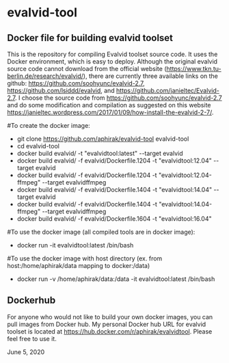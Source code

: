 # evalvid-tool
Docker file for building evalvid toolset 
----
This is the repository for compiling Evalvid toolset source code. It uses the Docker environment, which is easy to deploy.
Although the original evalvid source code cannot download from the official website (https://www.tkn.tu-berlin.de/research/evalvid/), there are currently three available links on the github: https://github.com/soohyunc/evalvid-2.7, https://github.com/lsiddd/evalvid, and https://github.com/janieltec/Evalvid-2.7. I choose the source code from https://github.com/soohyunc/evalvid-2.7 and do some modification and compilation as suggested on this website https://janieltec.wordpress.com/2017/01/09/how-install-the-evalvid-2-7/. 

#To create the docker image:
- git clone https://github.com/aphirak/evalvid-tool evalvid-tool
- cd evalvid-tool
- docker build evalvid/ -t "evalvidtool:latest" --target evalvid
- docker build evalvid/ -f evalvid/Dockerfile.1204 -t "evalvidtool:12.04" --target evalvid
- docker build evalvid/ -f evalvid/Dockerfile.1204 -t "evalvidtool:12.04-ffmpeg" --target evalvidffmpeg
- docker build evalvid/ -f evalvid/Dockerfile.1404 -t "evalvidtool:14.04" --target evalvid
- docker build evalvid/ -f evalvid/Dockerfile.1404 -t "evalvidtool:14.04-ffmpeg" --target evalvidffmpeg
- docker build evalvid/ -f evalvid/Dockerfile.1604 -t "evalvidtool:16.04"

#To use the docker image (all compiled tools are in docker image):
- docker run -it evalvidtool:latest /bin/bash

#To use the docker image with host directory (ex. from host:/home/aphirak/data mapping to docker:/data)
- docker run -v /home/aphirak/data:/data -it evalvidtool:latest /bin/bash

Dockerhub
---
For anyone who would not like to build your own docker images, you can pull images from Docker hub. My personal Docker hub URL for evalvid toolset is located at https://hub.docker.com/r/aphirak/evalvidtool. Please feel free to use it.

June 5, 2020
